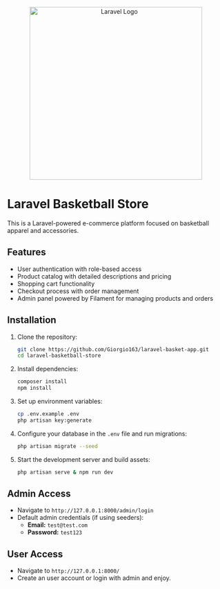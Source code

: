 <p align="center">
    <a href="https://laravel.com" target="_blank">
        <img src="https://raw.githubusercontent.com/laravel/art/master/logo-lockup/5%20SVG/2%20CMYK/1%20Full%20Color/laravel-logolockup-cmyk-red.svg" width="400" alt="Laravel Logo">
    </a>
</p>

# Laravel Basketball Store

This is a Laravel-powered e-commerce platform focused on basketball apparel and accessories.

## Features

- User authentication with role-based access
- Product catalog with detailed descriptions and pricing
- Shopping cart functionality
- Checkout process with order management
- Admin panel powered by Filament for managing products and orders

## Installation

1. Clone the repository:
   ```sh
   git clone https://github.com/Giorgio163/laravel-basket-app.git
   cd laravel-basketball-store
   ```

2. Install dependencies:
   ```sh
   composer install
   npm install
   ```

3. Set up environment variables:
   ```sh
   cp .env.example .env
   php artisan key:generate
   ```

4. Configure your database in the `.env` file and run migrations:
   ```sh
   php artisan migrate --seed
   ```

5. Start the development server and build assets:
   ```sh
   php artisan serve & npm run dev
   ```

## Admin Access

- Navigate to `http://127.0.0.1:8000/admin/login`
- Default admin credentials (if using seeders):
    - **Email:** `test@test.com`
    - **Password:** `test123`

## User Access

- Navigate to `http://127.0.0.1:8000/`
- Create an user account or login with admin and enjoy.
